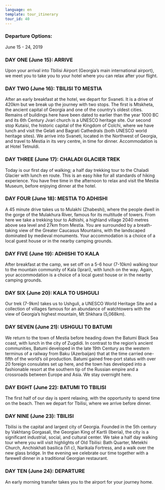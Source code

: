 ```yaml
---
language: en
template: tour_itinerary
tour_id: 40
---
```

### Departure Options:


June 15 \- 24, 2019

### DAY ONE (June 15): ARRIVE


Upon your arrival into Tbilisi Airport (Georgia’s main international airport), we
meet you to take you to your hotel where you can relax after your flight.

### DAY TWO (June 16): TBILISI TO MESTIA


After an early breakfast at the hotel, we depart for Svaneti. It is a drive of 420km
but we break up the journey with two stops. The first is Mtskheta, the ancient capital
of Georgia and one of the country’s oldest cities. Remains of buildings here have
been dated to earlier than the year 1000 BC and its 6th Century Jvari church is
a UNESCO heritage site. Our second stop Kutaisi, the historic capital of the Kingdom
of Colchi, where we have lunch and visit the Gelati and Bagrati Cathedrals (both
UNESCO world heritage sites). We arrive into Svaneti, located in the Northwest of
Georgia, and travel to Mestia in its very centre, in time for dinner. Accommodation
is at Hotel Tetnuldi.

### DAY THREE (June 17): CHALADI GLACIER TREK


Today is our first day of walking; a half day trekking tour to the Chaladi Glacier
with lunch en route. This is an easy hike for all standards of hiking experience.
You have free time in the afternoon to relax and visit the Mestia Museum, before
enjoying dinner at the hotel.

### DAY FOUR (June 18): MESTIA TO ADHISHI


A 45 minute drive takes us to Mulakhi (Zhabeshi), where the people dwell in the gorge
of the Mulakhura River, famous for its multitude of towers. From here we take a
trekking tour to Adhishi, a highland village 2040 metres above sea level and 27km
from Mestia. You are surrounded by a breath\-taking view of the Greater Caucasus
Mountains, with the landscaped dominated by medieval monuments. Your accommodation
is a choice of a local guest house or in the nearby camping grounds.

### DAY FIVE (June 19): ADHISHI TO KALA


After breakfast at the camp, we set off on a 5\-6 hour (7\-10km) walking tour to
the mountain community of Kala (Iprari), with lunch on the way. Again, your accommodation
is a choice of a local guest house or in the nearby camping grounds.

### DAY SIX (June 20): KALA TO USHGULI


Our trek (7\-9km) takes us to Ushguli, a UNESCO World Heritage Site and a collection
of villages famous for an abundance of watchtowers with the view of Georgia’s highest
mountain, Mt Shkhara (5,068km).

### DAY SEVEN (June 21): USHGULI TO BATUMI


We return to the town of Mestia before heading down the Batumi Black Sea coast, with
lunch in the city of Zugdidi. In contrast to the region’s ancient communities, Batumi
developed in the late 19th Century as the western terminus of a railway from Baku
(Azerbaijan) that at the time carried one\-fifth of the world’s oil production.
Batumi gained free\-port status with over 20 foreign consulates set up here, and
the town has developed into a fashionable resort at the southern tip of the Russian
empire and a crossroads between Europe and Asia. We stay overnight here.

### DAY EIGHT (June 22): BATUMI TO TBILISI


The first half of our day is spent relaxing, with the opportunity to spend time on
the beach. Then we depart for Tbilisi, where we arrive before dinner.

### DAY NINE (June 23): TBILISI


Tbilisi is the capital and largest city of Georgia. Founded in the 5th century by
Vakhtang Gorgasali, the Georgian King of Kartli (Iberia), the city is a significant
industrial, social, and cultural center. We take a half day walking tour where you
will visit highlights of Old Tbilisi: Bath Quarter, Metekhi Church, Anchiskhati
basilica (VI c), Narikala Fortress, and a walk over the new glass bridge. In the
evening we celebrate our time together with a farewell dinner in a traditional Georgian
restaurant.

### DAY TEN (June 24): DEPARTURE


An early morning transfer takes you to the airport for your journey home.